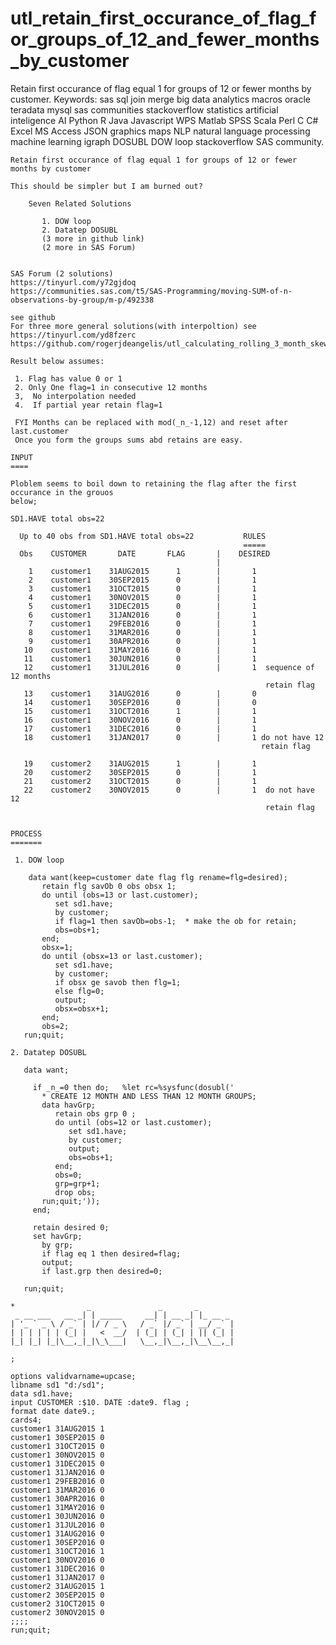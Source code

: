 # utl_retain_first_occurance_of_flag_for_groups_of_12_and_fewer_months_by_customer
 Retain first occurance of flag equal 1 for groups of 12 or fewer months by customer.  Keywords: sas sql join merge big data analytics macros oracle teradata mysql sas communities stackoverflow statistics artificial inteligence AI Python R Java Javascript WPS Matlab SPSS Scala Perl C C# Excel MS Access JSON graphics maps NLP natural language processing machine learning igraph DOSUBL DOW loop stackoverflow SAS community.

    Retain first occurance of flag equal 1 for groups of 12 or fewer months by customer

    This should be simpler but I am burned out?

        Seven Related Solutions

           1. DOW loop
           2. Datatep DOSUBL
           (3 more in github link)
           (2 more in SAS Forum)


    SAS Forum (2 solutions)
    https://tinyurl.com/y72gjdoq
    https://communities.sas.com/t5/SAS-Programming/moving-SUM-of-n-observations-by-group/m-p/492338

    see github
    For three more general solutions(with interpoltion) see
    https://tinyurl.com/yd8fzerc
    https://github.com/rogerjdeangelis/utl_calculating_rolling_3_month_skewness_of_prices_by_stock

    Result below assumes:

     1. Flag has value 0 or 1
     2. Only One flag=1 in consecutive 12 months
     3,  No interpolation needed
     4.  If partial year retain flag=1

     FYI Months can be replaced with mod(_n_-1,12) and reset after last.customer
     Once you form the groups sums abd retains are easy.

    INPUT
    ====

    Ploblem seems to boil down to retaining the flag after the first occurance in the grouos
    below;

    SD1.HAVE total obs=22

      Up to 40 obs from SD1.HAVE total obs=22           RULES
                                                        =====
      Obs    CUSTOMER       DATE       FLAG       |    DESIRED
                                                  |
        1    customer1    31AUG2015      1        |       1
        2    customer1    30SEP2015      0        |       1
        3    customer1    31OCT2015      0        |       1
        4    customer1    30NOV2015      0        |       1
        5    customer1    31DEC2015      0        |       1
        6    customer1    31JAN2016      0        |       1
        7    customer1    29FEB2016      0        |       1
        8    customer1    31MAR2016      0        |       1
        9    customer1    30APR2016      0        |       1
       10    customer1    31MAY2016      0        |       1
       11    customer1    30JUN2016      0        |       1
       12    customer1    31JUL2016      0        |       1  sequence of 12 months
                                                             retain flag
       13    customer1    31AUG2016      0        |       0
       14    customer1    30SEP2016      0        |       0
       15    customer1    31OCT2016      1        |       1
       16    customer1    30NOV2016      0        |       1
       17    customer1    31DEC2016      0        |       1
       18    customer1    31JAN2017      0        |       1 do not have 12
                                                            retain flag

       19    customer2    31AUG2015      1        |       1
       20    customer2    30SEP2015      0        |       1
       21    customer2    31OCT2015      0        |       1
       22    customer2    30NOV2015      0        |       1  do not have 12
                                                             retain flag


    PROCESS
    =======

     1. DOW loop

        data want(keep=customer date flag flg rename=flg=desired);
           retain flg savOb 0 obs obsx 1;
           do until (obs=13 or last.customer);
              set sd1.have;
              by customer;
              if flag=1 then savOb=obs-1;  * make the ob for retain;
              obs=obs+1;
           end;
           obsx=1;
           do until (obsx=13 or last.customer);
              set sd1.have;
              by customer;
              if obsx ge savob then flg=1;
              else flg=0;
              output;
              obsx=obsx+1;
           end;
           obs=2;
       run;quit;

    2. Datatep DOSUBL

       data want;

         if _n_=0 then do;   %let rc=%sysfunc(dosubl('
           * CREATE 12 MONTH AND LESS THAN 12 MONTH GROUPS;
           data havGrp;
              retain obs grp 0 ;
              do until (obs=12 or last.customer);
                 set sd1.have;
                 by customer;
                 output;
                 obs=obs+1;
              end;
              obs=0;
              grp=grp+1;
              drop obs;
           run;quit;'));
         end;

         retain desired 0;
         set havGrp;
           by grp;
           if flag eq 1 then desired=flag;
           output;
           if last.grp then desired=0;

       run;quit;

    *                _               _       _
     _ __ ___   __ _| | _____     __| | __ _| |_ __ _
    | '_ ` _ \ / _` | |/ / _ \   / _` |/ _` | __/ _` |
    | | | | | | (_| |   <  __/  | (_| | (_| | || (_| |
    |_| |_| |_|\__,_|_|\_\___|   \__,_|\__,_|\__\__,_|

    ;

    options validvarname=upcase;
    libname sd1 "d:/sd1";
    data sd1.have;
    input CUSTOMER :$10. DATE :date9. flag ;
    format date date9.;
    cards4;
    customer1 31AUG2015 1
    customer1 30SEP2015 0
    customer1 31OCT2015 0
    customer1 30NOV2015 0
    customer1 31DEC2015 0
    customer1 31JAN2016 0
    customer1 29FEB2016 0
    customer1 31MAR2016 0
    customer1 30APR2016 0
    customer1 31MAY2016 0
    customer1 30JUN2016 0
    customer1 31JUL2016 0
    customer1 31AUG2016 0
    customer1 30SEP2016 0
    customer1 31OCT2016 1
    customer1 30NOV2016 0
    customer1 31DEC2016 0
    customer1 31JAN2017 0
    customer2 31AUG2015 1
    customer2 30SEP2015 0
    customer2 31OCT2015 0
    customer2 30NOV2015 0
    ;;;;
    run;quit;

